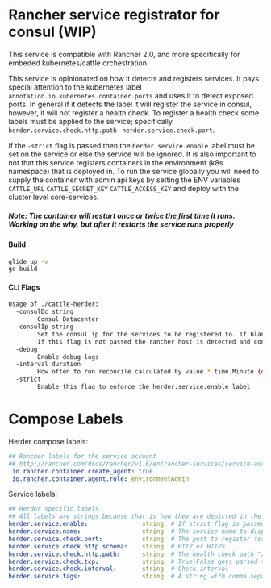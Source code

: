 # Rancher service registrator for consul (WIP)
This service is compatible with Rancher 2.0, and more specifically for embeded kubernetes/cattle orchestration.

This service is opinionated on how it detects and registers services. It pays special attention to the kubernetes label `annotation.io.kubernetes.container.ports`
and uses it to detect exposed ports. In general if it detects the label it will register the service in consul, however, 
it will not register a health check. To register a health check some labels must be applied to the service; specifically `herder.service.check.http.path` ` herder.service.check.port`.

If the `-strict` flag is passed then the `herder.service.enable` label must be set on the service or else the service will be ignored. It is also important to
not that this service registers containers in the environment (k8s namespace) that is deployed in. To run the service globally you will need to supply the container
with admin api keys by setting the ENV variables `CATTLE_URL` `CATTLE_SECRET_KEY` `CATTLE_ACCESS_KEY` and deploy with the cluster level core-services.  

##### Note: The container will restart once or twice the first time it runs. Working on the why, but after it restarts the service runs properly

#### Build
```bash
glide up -v
go build
```


#### CLI Flags
```bash
Usage of ./cattle-herder:
  -consulDc string
        Consul Datacenter
  -consulIp string
        Set the consul ip for the services to be registered to. If blank it tries to connect to the host external IP
        If this flag is not passed the rancher host is detected and consul attempts to register t the agent on the public IP of the host
  -debug
        Enable debug logs
  -interval duration
        How often to run reconcile calculated by value * time.Minute (default 10ns)
  -strict
        Enable this flag to enforce the herder.service.enable label

```

# Compose Labels
Herder compose labels:
```yaml
## Rancher labels for the service account
## http://rancher.com/docs/rancher/v1.6/en/rancher-services/service-accounts/
 io.rancher.container.create_agent: true
 io.rancher.container.agent.role: environmentAdmin	
 ```
 
Service labels:
 ```yaml
 ## Herder specific labels
 ## All labels are strings because that is how they are depicted in the WS event Data
 herder.service.enable:               string  # If strict flag is passed this must be set to true to register the service
 herder.service.name:                 string  # The service name to display in the services view in consul
 herder.service.check.port:           string  # The port to register for the service check (NOT ASSUMED)
 herder.service.check.http.schema:    string  # HTTP or HTTPS
 herder.service.check.http.path:      string  # The health check path "/health"
 herder.service.check.tcp:            string  # True|False gets parsed to a bool for the service definition
 herder.service.check.interval:       string  # Check interval
 herder.service.tags:                 string  # A string with comma separated tags ex. "Tag1,Tag2"
```
